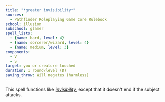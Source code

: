 ```yaml
---
title: "*greater invisibility*"
sources:
  - Pathfinder Roleplaying Game Core Rulebook
school: illusion
subschool: glamer
spell_lists:
  - {name: bard, level: 4}
  - {name: sorcerer/wizard, level: 4}
  - {name: medium, level: 3}
components:
  - V
  - S
target: you or creature touched
duration: 1 round/level (D)
saving_throw: Will negates (harmless)
---
```


This spell functions like [*invisibility*](/spells/invisibility/), except that it doesn't end if the subject attacks.

